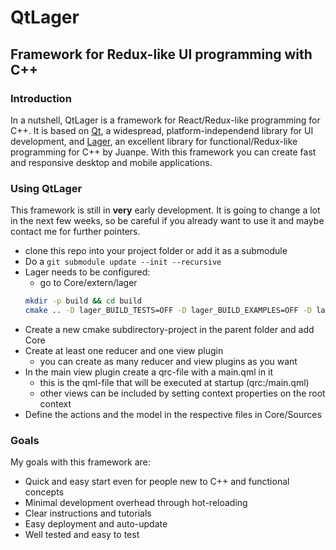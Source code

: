 # QtLager

## Framework for Redux-like UI programming with C++

### Introduction

In a nutshell, QtLager is a framework for React/Redux-like programming for C++. It is based on
[Qt](https://www.qt.io/), a widespread, platform-independend library for UI development, and
[Lager](https://github.com/arximboldi/lager), an excellent library for functional/Redux-like
programming for C++ by Juanpe. With this framework you can create fast and responsive desktop and
mobile applications.

### Using QtLager

This framework is still in __very__ early development. It is going to change a lot in the next few
weeks, so be careful if you already want to use it and maybe contact me for further pointers.

- clone this repo into your project folder or add it as a submodule
- Do a `git submodule update --init --recursive`
- Lager needs to be configured:
  - go to Core/extern/lager
  ```bash
  mkdir -p build && cd build
  cmake .. -D lager_BUILD_TESTS=OFF -D lager_BUILD_EXAMPLES=OFF -D lager_BUILD_DOCS=OFF
  ```
- Create a new cmake subdirectory-project in the parent folder and add Core
- Create at least one reducer and one view plugin
  - you can create as many reducer and view plugins as you want
- In the main view plugin create a qrc-file with a main.qml in it
  - this is the qml-file that will be executed at startup (qrc:/main.qml)
  - other views can be included by setting context properties on the root context
- Define the actions and the model in the respective files in Core/Sources

### Goals

My goals with this framework are:
- Quick and easy start even for people new to C++ and functional concepts
- Minimal development overhead through hot-reloading
- Clear instructions and tutorials
- Easy deployment and auto-update
- Well tested and easy to test
